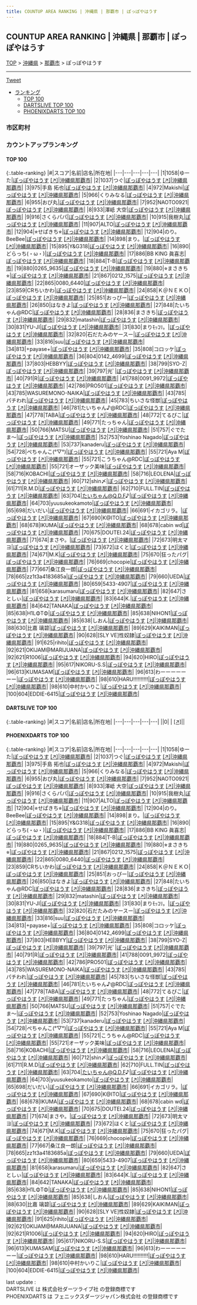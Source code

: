 ```yaml
---
title: COUNTUP AREA RANKING | 沖縄県 | 那覇市 | ぽっぽやはうす
---
```

## COUNTUP AREA RANKING | 沖縄県 | 那覇市 | ぽっぽやはうす

[TOP](/darts/rank/) > [沖縄県](/darts/rank/沖縄県/) > [那覇市](/darts/rank/沖縄県/那覇市/) > ぽっぽやはうす

___

<a href="https://twitter.com/share?ref_src=twsrc%5Etfw" data-text="COUNTUP AREA RANKING | 沖縄県那覇市ぽっぽやはうす" class="twitter-share-button" data-hashtags="DARTSLIVE,PHOENIXDARTS,darts,ダーツ" data-show-count="false">Tweet</a>

* [ランキング](#カウントアップランキング)
    * [TOP 100](#top-100)
    * [DARTSLIVE TOP 100](#dartslive-top-100)
    * [PHOENIXDARTS TOP 100](#phoenixdarts-top-100)

### 市区町村

<ul>

</ul>

### カウントアップランキング

#### TOP 100



{:.table-ranking}
|#|スコア|名前|店名|所在地|
|---|---|---|---|---|
|1|1058|<span class="rank-name-pd">ゆーた</span>|<a href="/darts/rank/shops/5924.html">ぽっぽやはうす</a> <a href="https://vs.phoenixdarts.com/jp/shop/shopDetailInfo/s_5924?s_seq=5924">[↗]</a>|<a href="/darts/rank/沖縄県/那覇市">沖縄県那覇市</a>|
|2|1037|<span class="rank-name-pd">つぐ</span>|<a href="/darts/rank/shops/5924.html">ぽっぽやはうす</a> <a href="https://vs.phoenixdarts.com/jp/shop/shopDetailInfo/s_5924?s_seq=5924">[↗]</a>|<a href="/darts/rank/沖縄県/那覇市">沖縄県那覇市</a>|
|3|975|<span class="rank-name-pd"><span class="pro-icon-pd"></span>手島 拓也</span>|<a href="/darts/rank/shops/5924.html">ぽっぽやはうす</a> <a href="https://vs.phoenixdarts.com/jp/shop/shopDetailInfo/s_5924?s_seq=5924">[↗]</a>|<a href="/darts/rank/沖縄県/那覇市">沖縄県那覇市</a>|
|4|972|<span class="rank-name-pd">Makishi</span>|<a href="/darts/rank/shops/5924.html">ぽっぽやはうす</a> <a href="https://vs.phoenixdarts.com/jp/shop/shopDetailInfo/s_5924?s_seq=5924">[↗]</a>|<a href="/darts/rank/沖縄県/那覇市">沖縄県那覇市</a>|
|5|966|<span class="rank-name-pd">くりみなる</span>|<a href="/darts/rank/shops/5924.html">ぽっぽやはうす</a> <a href="https://vs.phoenixdarts.com/jp/shop/shopDetailInfo/s_5924?s_seq=5924">[↗]</a>|<a href="/darts/rank/沖縄県/那覇市">沖縄県那覇市</a>|
|6|955|<span class="rank-name-pd">おぴ丸</span>|<a href="/darts/rank/shops/5924.html">ぽっぽやはうす</a> <a href="https://vs.phoenixdarts.com/jp/shop/shopDetailInfo/s_5924?s_seq=5924">[↗]</a>|<a href="/darts/rank/沖縄県/那覇市">沖縄県那覇市</a>|
|7|952|<span class="rank-name-pd">NAOTO0921</span>|<a href="/darts/rank/shops/5924.html">ぽっぽやはうす</a> <a href="https://vs.phoenixdarts.com/jp/shop/shopDetailInfo/s_5924?s_seq=5924">[↗]</a>|<a href="/darts/rank/沖縄県/那覇市">沖縄県那覇市</a>|
|8|933|<span class="rank-name-pd"><span class="pro-icon-pd"></span>澤岻 大空</span>|<a href="/darts/rank/shops/5924.html">ぽっぽやはうす</a> <a href="https://vs.phoenixdarts.com/jp/shop/shopDetailInfo/s_5924?s_seq=5924">[↗]</a>|<a href="/darts/rank/沖縄県/那覇市">沖縄県那覇市</a>|
|9|916|<span class="rank-name-pd">さくらパパ</span>|<a href="/darts/rank/shops/5924.html">ぽっぽやはうす</a> <a href="https://vs.phoenixdarts.com/jp/shop/shopDetailInfo/s_5924?s_seq=5924">[↗]</a>|<a href="/darts/rank/沖縄県/那覇市">沖縄県那覇市</a>|
|10|915|<span class="rank-name-pd">我樹丸</span>|<a href="/darts/rank/shops/5924.html">ぽっぽやはうす</a> <a href="https://vs.phoenixdarts.com/jp/shop/shopDetailInfo/s_5924?s_seq=5924">[↗]</a>|<a href="/darts/rank/沖縄県/那覇市">沖縄県那覇市</a>|
|11|907|<span class="rank-name-pd">ALTO</span>|<a href="/darts/rank/shops/5924.html">ぽっぽやはうす</a> <a href="https://vs.phoenixdarts.com/jp/shop/shopDetailInfo/s_5924?s_seq=5924">[↗]</a>|<a href="/darts/rank/沖縄県/那覇市">沖縄県那覇市</a>|
|12|904|<span class="rank-name-pd">⭐︎せぱきち⭐︎</span>|<a href="/darts/rank/shops/5924.html">ぽっぽやはうす</a> <a href="https://vs.phoenixdarts.com/jp/shop/shopDetailInfo/s_5924?s_seq=5924">[↗]</a>|<a href="/darts/rank/沖縄県/那覇市">沖縄県那覇市</a>|
|12|904|<span class="rank-name-pd">のり。BeeBee</span>|<a href="/darts/rank/shops/5924.html">ぽっぽやはうす</a> <a href="https://vs.phoenixdarts.com/jp/shop/shopDetailInfo/s_5924?s_seq=5924">[↗]</a>|<a href="/darts/rank/沖縄県/那覇市">沖縄県那覇市</a>|
|14|898|<span class="rank-name-pd">まり。</span>|<a href="/darts/rank/shops/5924.html">ぽっぽやはうす</a> <a href="https://vs.phoenixdarts.com/jp/shop/shopDetailInfo/s_5924?s_seq=5924">[↗]</a>|<a href="/darts/rank/沖縄県/那覇市">沖縄県那覇市</a>|
|15|895|<span class="rank-name-pd">Y&amp;G318</span>|<a href="/darts/rank/shops/5924.html">ぽっぽやはうす</a> <a href="https://vs.phoenixdarts.com/jp/shop/shopDetailInfo/s_5924?s_seq=5924">[↗]</a>|<a href="/darts/rank/沖縄県/那覇市">沖縄県那覇市</a>|
|16|890|<span class="rank-name-pd">どらっち(・ω・)</span>|<a href="/darts/rank/shops/5924.html">ぽっぽやはうす</a> <a href="https://vs.phoenixdarts.com/jp/shop/shopDetailInfo/s_5924?s_seq=5924">[↗]</a>|<a href="/darts/rank/沖縄県/那覇市">沖縄県那覇市</a>|
|17|886|<span class="rank-name-pd">BB KING 眞喜志</span>|<a href="/darts/rank/shops/5924.html">ぽっぽやはうす</a> <a href="https://vs.phoenixdarts.com/jp/shop/shopDetailInfo/s_5924?s_seq=5924">[↗]</a>|<a href="/darts/rank/沖縄県/那覇市">沖縄県那覇市</a>|
|18|884|<span class="rank-name-pd">T-B</span>|<a href="/darts/rank/shops/5924.html">ぽっぽやはうす</a> <a href="https://vs.phoenixdarts.com/jp/shop/shopDetailInfo/s_5924?s_seq=5924">[↗]</a>|<a href="/darts/rank/沖縄県/那覇市">沖縄県那覇市</a>|
|19|880|<span class="rank-name-pd">0265_9635</span>|<a href="/darts/rank/shops/5924.html">ぽっぽやはうす</a> <a href="https://vs.phoenixdarts.com/jp/shop/shopDetailInfo/s_5924?s_seq=5924">[↗]</a>|<a href="/darts/rank/沖縄県/那覇市">沖縄県那覇市</a>|
|19|880|<span class="rank-name-pd">⭐︎まさきち⭐︎</span>|<a href="/darts/rank/shops/5924.html">ぽっぽやはうす</a> <a href="https://vs.phoenixdarts.com/jp/shop/shopDetailInfo/s_5924?s_seq=5924">[↗]</a>|<a href="/darts/rank/沖縄県/那覇市">沖縄県那覇市</a>|
|21|867|<span class="rank-name-pd">0212_1575</span>|<a href="/darts/rank/shops/5924.html">ぽっぽやはうす</a> <a href="https://vs.phoenixdarts.com/jp/shop/shopDetailInfo/s_5924?s_seq=5924">[↗]</a>|<a href="/darts/rank/沖縄県/那覇市">沖縄県那覇市</a>|
|22|865|<span class="rank-name-pd">0080_6440</span>|<a href="/darts/rank/shops/5924.html">ぽっぽやはうす</a> <a href="https://vs.phoenixdarts.com/jp/shop/shopDetailInfo/s_5924?s_seq=5924">[↗]</a>|<a href="/darts/rank/沖縄県/那覇市">沖縄県那覇市</a>|
|23|859|<span class="rank-name-pd">CRちいかわ</span>|<a href="/darts/rank/shops/5924.html">ぽっぽやはうす</a> <a href="https://vs.phoenixdarts.com/jp/shop/shopDetailInfo/s_5924?s_seq=5924">[↗]</a>|<a href="/darts/rank/沖縄県/那覇市">沖縄県那覇市</a>|
|24|858|<span class="rank-name-pd">Ｋ＠ＮＥＫＯ</span>|<a href="/darts/rank/shops/5924.html">ぽっぽやはうす</a> <a href="https://vs.phoenixdarts.com/jp/shop/shopDetailInfo/s_5924?s_seq=5924">[↗]</a>|<a href="/darts/rank/沖縄県/那覇市">沖縄県那覇市</a>|
|25|851|<span class="rank-name-pd">おっぴー</span>|<a href="/darts/rank/shops/5924.html">ぽっぽやはうす</a> <a href="https://vs.phoenixdarts.com/jp/shop/shopDetailInfo/s_5924?s_seq=5924">[↗]</a>|<a href="/darts/rank/沖縄県/那覇市">沖縄県那覇市</a>|
|26|850|<span class="rank-name-pd">はなきよ</span>|<a href="/darts/rank/shops/5924.html">ぽっぽやはうす</a> <a href="https://vs.phoenixdarts.com/jp/shop/shopDetailInfo/s_5924?s_seq=5924">[↗]</a>|<a href="/darts/rank/沖縄県/那覇市">沖縄県那覇市</a>|
|27|848|<span class="rank-name-pd">たいちゃん@RDC</span>|<a href="/darts/rank/shops/5924.html">ぽっぽやはうす</a> <a href="https://vs.phoenixdarts.com/jp/shop/shopDetailInfo/s_5924?s_seq=5924">[↗]</a>|<a href="/darts/rank/沖縄県/那覇市">沖縄県那覇市</a>|
|28|836|<span class="rank-name-pd">まさきち</span>|<a href="/darts/rank/shops/5924.html">ぽっぽやはうす</a> <a href="https://vs.phoenixdarts.com/jp/shop/shopDetailInfo/s_5924?s_seq=5924">[↗]</a>|<a href="/darts/rank/沖縄県/那覇市">沖縄県那覇市</a>|
|29|832|<span class="rank-name-pd">matashin</span>|<a href="/darts/rank/shops/5924.html">ぽっぽやはうす</a> <a href="https://vs.phoenixdarts.com/jp/shop/shopDetailInfo/s_5924?s_seq=5924">[↗]</a>|<a href="/darts/rank/沖縄県/那覇市">沖縄県那覇市</a>|
|30|831|<span class="rank-name-pd">YU-JI</span>|<a href="/darts/rank/shops/5924.html">ぽっぽやはうす</a> <a href="https://vs.phoenixdarts.com/jp/shop/shopDetailInfo/s_5924?s_seq=5924">[↗]</a>|<a href="/darts/rank/沖縄県/那覇市">沖縄県那覇市</a>|
|31|830|<span class="rank-name-pd">まりﾓｯｺﾘ。</span>|<a href="/darts/rank/shops/5924.html">ぽっぽやはうす</a> <a href="https://vs.phoenixdarts.com/jp/shop/shopDetailInfo/s_5924?s_seq=5924">[↗]</a>|<a href="/darts/rank/沖縄県/那覇市">沖縄県那覇市</a>|
|32|820|<span class="rank-name-pd">石だたみのヤースー</span>|<a href="/darts/rank/shops/5924.html">ぽっぽやはうす</a> <a href="https://vs.phoenixdarts.com/jp/shop/shopDetailInfo/s_5924?s_seq=5924">[↗]</a>|<a href="/darts/rank/沖縄県/那覇市">沖縄県那覇市</a>|
|33|816|<span class="rank-name-pd">suu</span>|<a href="/darts/rank/shops/5924.html">ぽっぽやはうす</a> <a href="https://vs.phoenixdarts.com/jp/shop/shopDetailInfo/s_5924?s_seq=5924">[↗]</a>|<a href="/darts/rank/沖縄県/那覇市">沖縄県那覇市</a>|
|34|813|<span class="rank-name-pd">+payase+</span>|<a href="/darts/rank/shops/5924.html">ぽっぽやはうす</a> <a href="https://vs.phoenixdarts.com/jp/shop/shopDetailInfo/s_5924?s_seq=5924">[↗]</a>|<a href="/darts/rank/沖縄県/那覇市">沖縄県那覇市</a>|
|35|808|<span class="rank-name-pd">コロッケ</span>|<a href="/darts/rank/shops/5924.html">ぽっぽやはうす</a> <a href="https://vs.phoenixdarts.com/jp/shop/shopDetailInfo/s_5924?s_seq=5924">[↗]</a>|<a href="/darts/rank/沖縄県/那覇市">沖縄県那覇市</a>|
|36|804|<span class="rank-name-pd">0142_4699</span>|<a href="/darts/rank/shops/5924.html">ぽっぽやはうす</a> <a href="https://vs.phoenixdarts.com/jp/shop/shopDetailInfo/s_5924?s_seq=5924">[↗]</a>|<a href="/darts/rank/沖縄県/那覇市">沖縄県那覇市</a>|
|37|803|<span class="rank-name-pd">HEBBYY</span>|<a href="/darts/rank/shops/5924.html">ぽっぽやはうす</a> <a href="https://vs.phoenixdarts.com/jp/shop/shopDetailInfo/s_5924?s_seq=5924">[↗]</a>|<a href="/darts/rank/沖縄県/那覇市">沖縄県那覇市</a>|
|38|799|<span class="rank-name-pd">SYO-Z</span>|<a href="/darts/rank/shops/5924.html">ぽっぽやはうす</a> <a href="https://vs.phoenixdarts.com/jp/shop/shopDetailInfo/s_5924?s_seq=5924">[↗]</a>|<a href="/darts/rank/沖縄県/那覇市">沖縄県那覇市</a>|
|39|797|<span class="rank-name-pd">光ﾟ</span>|<a href="/darts/rank/shops/5924.html">ぽっぽやはうす</a> <a href="https://vs.phoenixdarts.com/jp/shop/shopDetailInfo/s_5924?s_seq=5924">[↗]</a>|<a href="/darts/rank/沖縄県/那覇市">沖縄県那覇市</a>|
|40|791|<span class="rank-name-pd">R</span>|<a href="/darts/rank/shops/5924.html">ぽっぽやはうす</a> <a href="https://vs.phoenixdarts.com/jp/shop/shopDetailInfo/s_5924?s_seq=5924">[↗]</a>|<a href="/darts/rank/沖縄県/那覇市">沖縄県那覇市</a>|
|41|788|<span class="rank-name-pd">0091_9972</span>|<a href="/darts/rank/shops/5924.html">ぽっぽやはうす</a> <a href="https://vs.phoenixdarts.com/jp/shop/shopDetailInfo/s_5924?s_seq=5924">[↗]</a>|<a href="/darts/rank/沖縄県/那覇市">沖縄県那覇市</a>|
|42|786|<span class="rank-name-pd">PRO501</span>|<a href="/darts/rank/shops/5924.html">ぽっぽやはうす</a> <a href="https://vs.phoenixdarts.com/jp/shop/shopDetailInfo/s_5924?s_seq=5924">[↗]</a>|<a href="/darts/rank/沖縄県/那覇市">沖縄県那覇市</a>|
|43|785|<span class="rank-name-pd">WASUREMONO-NAIKA</span>|<a href="/darts/rank/shops/5924.html">ぽっぽやはうす</a> <a href="https://vs.phoenixdarts.com/jp/shop/shopDetailInfo/s_5924?s_seq=5924">[↗]</a>|<a href="/darts/rank/沖縄県/那覇市">沖縄県那覇市</a>|
|43|785|<span class="rank-name-pd">パチわれ</span>|<a href="/darts/rank/shops/5924.html">ぽっぽやはうす</a> <a href="https://vs.phoenixdarts.com/jp/shop/shopDetailInfo/s_5924?s_seq=5924">[↗]</a>|<a href="/darts/rank/沖縄県/那覇市">沖縄県那覇市</a>|
|45|783|<span class="rank-name-pd">ちいさな怪獣</span>|<a href="/darts/rank/shops/5924.html">ぽっぽやはうす</a> <a href="https://vs.phoenixdarts.com/jp/shop/shopDetailInfo/s_5924?s_seq=5924">[↗]</a>|<a href="/darts/rank/沖縄県/那覇市">沖縄県那覇市</a>|
|46|781|<span class="rank-name-pd">たいちゃん♪@RDC</span>|<a href="/darts/rank/shops/5924.html">ぽっぽやはうす</a> <a href="https://vs.phoenixdarts.com/jp/shop/shopDetailInfo/s_5924?s_seq=5924">[↗]</a>|<a href="/darts/rank/沖縄県/那覇市">沖縄県那覇市</a>|
|47|778|<span class="rank-name-pd">TABA</span>|<a href="/darts/rank/shops/5924.html">ぽっぽやはうす</a> <a href="https://vs.phoenixdarts.com/jp/shop/shopDetailInfo/s_5924?s_seq=5924">[↗]</a>|<a href="/darts/rank/沖縄県/那覇市">沖縄県那覇市</a>|
|48|772|<span class="rank-name-pd">てるぴこ</span>|<a href="/darts/rank/shops/5924.html">ぽっぽやはうす</a> <a href="https://vs.phoenixdarts.com/jp/shop/shopDetailInfo/s_5924?s_seq=5924">[↗]</a>|<a href="/darts/rank/沖縄県/那覇市">沖縄県那覇市</a>|
|49|771|<span class="rank-name-pd">たっちゃん</span>|<a href="/darts/rank/shops/5924.html">ぽっぽやはうす</a> <a href="https://vs.phoenixdarts.com/jp/shop/shopDetailInfo/s_5924?s_seq=5924">[↗]</a>|<a href="/darts/rank/沖縄県/那覇市">沖縄県那覇市</a>|
|50|766|<span class="rank-name-pd">MATSU</span>|<a href="/darts/rank/shops/5924.html">ぽっぽやはうす</a> <a href="https://vs.phoenixdarts.com/jp/shop/shopDetailInfo/s_5924?s_seq=5924">[↗]</a>|<a href="/darts/rank/沖縄県/那覇市">沖縄県那覇市</a>|
|51|757|<span class="rank-name-pd">ぐでたま〜</span>|<a href="/darts/rank/shops/5924.html">ぽっぽやはうす</a> <a href="https://vs.phoenixdarts.com/jp/shop/shopDetailInfo/s_5924?s_seq=5924">[↗]</a>|<a href="/darts/rank/沖縄県/那覇市">沖縄県那覇市</a>|
|52|753|<span class="rank-name-pd">Yoshinao Nagado</span>|<a href="/darts/rank/shops/5924.html">ぽっぽやはうす</a> <a href="https://vs.phoenixdarts.com/jp/shop/shopDetailInfo/s_5924?s_seq=5924">[↗]</a>|<a href="/darts/rank/沖縄県/那覇市">沖縄県那覇市</a>|
|53|737|<span class="rank-name-pd">kanaderu</span>|<a href="/darts/rank/shops/5924.html">ぽっぽやはうす</a> <a href="https://vs.phoenixdarts.com/jp/shop/shopDetailInfo/s_5924?s_seq=5924">[↗]</a>|<a href="/darts/rank/沖縄県/那覇市">沖縄県那覇市</a>|
|54|728|<span class="rank-name-pd">ぺちゃんこ(°▽°)</span>|<a href="/darts/rank/shops/5924.html">ぽっぽやはうす</a> <a href="https://vs.phoenixdarts.com/jp/shop/shopDetailInfo/s_5924?s_seq=5924">[↗]</a>|<a href="/darts/rank/沖縄県/那覇市">沖縄県那覇市</a>|
|55|721|<span class="rank-name-pd">Aya M</span>|<a href="/darts/rank/shops/5924.html">ぽっぽやはうす</a> <a href="https://vs.phoenixdarts.com/jp/shop/shopDetailInfo/s_5924?s_seq=5924">[↗]</a>|<a href="/darts/rank/沖縄県/那覇市">沖縄県那覇市</a>|
|55|721|<span class="rank-name-pd">こうちゃん@RDC</span>|<a href="/darts/rank/shops/5924.html">ぽっぽやはうす</a> <a href="https://vs.phoenixdarts.com/jp/shop/shopDetailInfo/s_5924?s_seq=5924">[↗]</a>|<a href="/darts/rank/沖縄県/那覇市">沖縄県那覇市</a>|
|55|721|<span class="rank-name-pd">オーザック美味</span>|<a href="/darts/rank/shops/5924.html">ぽっぽやはうす</a> <a href="https://vs.phoenixdarts.com/jp/shop/shopDetailInfo/s_5924?s_seq=5924">[↗]</a>|<a href="/darts/rank/沖縄県/那覇市">沖縄県那覇市</a>|
|58|716|<span class="rank-name-pd">KOBACHI</span>|<a href="/darts/rank/shops/5924.html">ぽっぽやはうす</a> <a href="https://vs.phoenixdarts.com/jp/shop/shopDetailInfo/s_5924?s_seq=5924">[↗]</a>|<a href="/darts/rank/沖縄県/那覇市">沖縄県那覇市</a>|
|58|716|<span class="rank-name-pd">LEOLENA</span>|<a href="/darts/rank/shops/5924.html">ぽっぽやはうす</a> <a href="https://vs.phoenixdarts.com/jp/shop/shopDetailInfo/s_5924?s_seq=5924">[↗]</a>|<a href="/darts/rank/沖縄県/那覇市">沖縄県那覇市</a>|
|60|712|<span class="rank-name-pd">shin〆</span>|<a href="/darts/rank/shops/5924.html">ぽっぽやはうす</a> <a href="https://vs.phoenixdarts.com/jp/shop/shopDetailInfo/s_5924?s_seq=5924">[↗]</a>|<a href="/darts/rank/沖縄県/那覇市">沖縄県那覇市</a>|
|61|711|<span class="rank-name-pd">R.M.D</span>|<a href="/darts/rank/shops/5924.html">ぽっぽやはうす</a> <a href="https://vs.phoenixdarts.com/jp/shop/shopDetailInfo/s_5924?s_seq=5924">[↗]</a>|<a href="/darts/rank/沖縄県/那覇市">沖縄県那覇市</a>|
|62|710|<span class="rank-name-pd">FULL.TIN</span>|<a href="/darts/rank/shops/5924.html">ぽっぽやはうす</a> <a href="https://vs.phoenixdarts.com/jp/shop/shopDetailInfo/s_5924?s_seq=5924">[↗]</a>|<a href="/darts/rank/沖縄県/那覇市">沖縄県那覇市</a>|
|63|704|<span class="rank-name-pd">たいちゃん@Q.D.F♪</span>|<a href="/darts/rank/shops/5924.html">ぽっぽやはうす</a> <a href="https://vs.phoenixdarts.com/jp/shop/shopDetailInfo/s_5924?s_seq=5924">[↗]</a>|<a href="/darts/rank/沖縄県/那覇市">沖縄県那覇市</a>|
|64|703|<span class="rank-name-pd">yuusukeokamoto</span>|<a href="/darts/rank/shops/5924.html">ぽっぽやはうす</a> <a href="https://vs.phoenixdarts.com/jp/shop/shopDetailInfo/s_5924?s_seq=5924">[↗]</a>|<a href="/darts/rank/沖縄県/那覇市">沖縄県那覇市</a>|
|65|698|<span class="rank-name-pd">だいだい</span>|<a href="/darts/rank/shops/5924.html">ぽっぽやはうす</a> <a href="https://vs.phoenixdarts.com/jp/shop/shopDetailInfo/s_5924?s_seq=5924">[↗]</a>|<a href="/darts/rank/沖縄県/那覇市">沖縄県那覇市</a>|
|66|691|<span class="rank-name-pd">イカゴリラ。</span>|<a href="/darts/rank/shops/5924.html">ぽっぽやはうす</a> <a href="https://vs.phoenixdarts.com/jp/shop/shopDetailInfo/s_5924?s_seq=5924">[↗]</a>|<a href="/darts/rank/沖縄県/那覇市">沖縄県那覇市</a>|
|67|690|<span class="rank-name-pd">K@ITO</span>|<a href="/darts/rank/shops/5924.html">ぽっぽやはうす</a> <a href="https://vs.phoenixdarts.com/jp/shop/shopDetailInfo/s_5924?s_seq=5924">[↗]</a>|<a href="/darts/rank/沖縄県/那覇市">沖縄県那覇市</a>|
|68|678|<span class="rank-name-pd">IKUMA</span>|<a href="/darts/rank/shops/5924.html">ぽっぽやはうす</a> <a href="https://vs.phoenixdarts.com/jp/shop/shopDetailInfo/s_5924?s_seq=5924">[↗]</a>|<a href="/darts/rank/沖縄県/那覇市">沖縄県那覇市</a>|
|68|678|<span class="rank-name-pd">cabin wd</span>|<a href="/darts/rank/shops/5924.html">ぽっぽやはうす</a> <a href="https://vs.phoenixdarts.com/jp/shop/shopDetailInfo/s_5924?s_seq=5924">[↗]</a>|<a href="/darts/rank/沖縄県/那覇市">沖縄県那覇市</a>|
|70|675|<span class="rank-name-pd">DOUTEI.24</span>|<a href="/darts/rank/shops/5924.html">ぽっぽやはうす</a> <a href="https://vs.phoenixdarts.com/jp/shop/shopDetailInfo/s_5924?s_seq=5924">[↗]</a>|<a href="/darts/rank/沖縄県/那覇市">沖縄県那覇市</a>|
|71|674|<span class="rank-name-pd">まさや。</span>|<a href="/darts/rank/shops/5924.html">ぽっぽやはうす</a> <a href="https://vs.phoenixdarts.com/jp/shop/shopDetailInfo/s_5924?s_seq=5924">[↗]</a>|<a href="/darts/rank/沖縄県/那覇市">沖縄県那覇市</a>|
|72|673|<span class="rank-name-pd">明太マヨ</span>|<a href="/darts/rank/shops/5924.html">ぽっぽやはうす</a> <a href="https://vs.phoenixdarts.com/jp/shop/shopDetailInfo/s_5924?s_seq=5924">[↗]</a>|<a href="/darts/rank/沖縄県/那覇市">沖縄県那覇市</a>|
|73|672|<span class="rank-name-pd">ほくと</span>|<a href="/darts/rank/shops/5924.html">ぽっぽやはうす</a> <a href="https://vs.phoenixdarts.com/jp/shop/shopDetailInfo/s_5924?s_seq=5924">[↗]</a>|<a href="/darts/rank/沖縄県/那覇市">沖縄県那覇市</a>|
|74|671|<span class="rank-name-pd">M.K</span>|<a href="/darts/rank/shops/5924.html">ぽっぽやはうす</a> <a href="https://vs.phoenixdarts.com/jp/shop/shopDetailInfo/s_5924?s_seq=5924">[↗]</a>|<a href="/darts/rank/沖縄県/那覇市">沖縄県那覇市</a>|
|75|670|<span class="rank-name-pd">狂ったパグ</span>|<a href="/darts/rank/shops/5924.html">ぽっぽやはうす</a> <a href="https://vs.phoenixdarts.com/jp/shop/shopDetailInfo/s_5924?s_seq=5924">[↗]</a>|<a href="/darts/rank/沖縄県/那覇市">沖縄県那覇市</a>|
|76|669|<span class="rank-name-pd">chocopie</span>|<a href="/darts/rank/shops/5924.html">ぽっぽやはうす</a> <a href="https://vs.phoenixdarts.com/jp/shop/shopDetailInfo/s_5924?s_seq=5924">[↗]</a>|<a href="/darts/rank/沖縄県/那覇市">沖縄県那覇市</a>|
|77|667|<span class="rank-name-pd">桑江良一朗</span>|<a href="/darts/rank/shops/5924.html">ぽっぽやはうす</a> <a href="https://vs.phoenixdarts.com/jp/shop/shopDetailInfo/s_5924?s_seq=5924">[↗]</a>|<a href="/darts/rank/沖縄県/那覇市">沖縄県那覇市</a>|
|78|665|<span class="rank-name-pd">zz1t3a4183685a</span>|<a href="/darts/rank/shops/5924.html">ぽっぽやはうす</a> <a href="https://vs.phoenixdarts.com/jp/shop/shopDetailInfo/s_5924?s_seq=5924">[↗]</a>|<a href="/darts/rank/沖縄県/那覇市">沖縄県那覇市</a>|
|79|660|<span class="rank-name-pd">UEDA</span>|<a href="/darts/rank/shops/5924.html">ぽっぽやはうす</a> <a href="https://vs.phoenixdarts.com/jp/shop/shopDetailInfo/s_5924?s_seq=5924">[↗]</a>|<a href="/darts/rank/沖縄県/那覇市">沖縄県那覇市</a>|
|80|659|<span class="rank-name-pd">5433-4907</span>|<a href="/darts/rank/shops/5924.html">ぽっぽやはうす</a> <a href="https://vs.phoenixdarts.com/jp/shop/shopDetailInfo/s_5924?s_seq=5924">[↗]</a>|<a href="/darts/rank/沖縄県/那覇市">沖縄県那覇市</a>|
|81|658|<span class="rank-name-pd">karasumaru</span>|<a href="/darts/rank/shops/5924.html">ぽっぽやはうす</a> <a href="https://vs.phoenixdarts.com/jp/shop/shopDetailInfo/s_5924?s_seq=5924">[↗]</a>|<a href="/darts/rank/沖縄県/那覇市">沖縄県那覇市</a>|
|82|647|<span class="rank-name-pd">さとしぃ</span>|<a href="/darts/rank/shops/5924.html">ぽっぽやはうす</a> <a href="https://vs.phoenixdarts.com/jp/shop/shopDetailInfo/s_5924?s_seq=5924">[↗]</a>|<a href="/darts/rank/沖縄県/那覇市">沖縄県那覇市</a>|
|83|644|<span class="rank-name-pd">K.</span>|<a href="/darts/rank/shops/5924.html">ぽっぽやはうす</a> <a href="https://vs.phoenixdarts.com/jp/shop/shopDetailInfo/s_5924?s_seq=5924">[↗]</a>|<a href="/darts/rank/沖縄県/那覇市">沖縄県那覇市</a>|
|84|642|<span class="rank-name-pd">TANAKA</span>|<a href="/darts/rank/shops/5924.html">ぽっぽやはうす</a> <a href="https://vs.phoenixdarts.com/jp/shop/shopDetailInfo/s_5924?s_seq=5924">[↗]</a>|<a href="/darts/rank/沖縄県/那覇市">沖縄県那覇市</a>|
|85|638|<span class="rank-name-pd">H1LΦTΦ</span>|<a href="/darts/rank/shops/5924.html">ぽっぽやはうす</a> <a href="https://vs.phoenixdarts.com/jp/shop/shopDetailInfo/s_5924?s_seq=5924">[↗]</a>|<a href="/darts/rank/沖縄県/那覇市">沖縄県那覇市</a>|
|85|638|<span class="rank-name-pd">NIHON1</span>|<a href="/darts/rank/shops/5924.html">ぽっぽやはうす</a> <a href="https://vs.phoenixdarts.com/jp/shop/shopDetailInfo/s_5924?s_seq=5924">[↗]</a>|<a href="/darts/rank/沖縄県/那覇市">沖縄県那覇市</a>|
|85|638|<span class="rank-name-pd">しおん</span>|<a href="/darts/rank/shops/5924.html">ぽっぽやはうす</a> <a href="https://vs.phoenixdarts.com/jp/shop/shopDetailInfo/s_5924?s_seq=5924">[↗]</a>|<a href="/darts/rank/沖縄県/那覇市">沖縄県那覇市</a>|
|88|630|<span class="rank-name-pd">比嘉 璃碧</span>|<a href="/darts/rank/shops/5924.html">ぽっぽやはうす</a> <a href="https://vs.phoenixdarts.com/jp/shop/shopDetailInfo/s_5924?s_seq=5924">[↗]</a>|<a href="/darts/rank/沖縄県/那覇市">沖縄県那覇市</a>|
|89|629|<span class="rank-name-pd">KAIKIMAN</span>|<a href="/darts/rank/shops/5924.html">ぽっぽやはうす</a> <a href="https://vs.phoenixdarts.com/jp/shop/shopDetailInfo/s_5924?s_seq=5924">[↗]</a>|<a href="/darts/rank/沖縄県/那覇市">沖縄県那覇市</a>|
|90|628|<span class="rank-name-pd">[SLY VE]性奴隷</span>|<a href="/darts/rank/shops/5924.html">ぽっぽやはうす</a> <a href="https://vs.phoenixdarts.com/jp/shop/shopDetailInfo/s_5924?s_seq=5924">[↗]</a>|<a href="/darts/rank/沖縄県/那覇市">沖縄県那覇市</a>|
|91|625|<span class="rank-name-pd">rihito</span>|<a href="/darts/rank/shops/5924.html">ぽっぽやはうす</a> <a href="https://vs.phoenixdarts.com/jp/shop/shopDetailInfo/s_5924?s_seq=5924">[↗]</a>|<a href="/darts/rank/沖縄県/那覇市">沖縄県那覇市</a>|
|92|621|<span class="rank-name-pd">OKIJAM@MARIJUANA</span>|<a href="/darts/rank/shops/5924.html">ぽっぽやはうす</a> <a href="https://vs.phoenixdarts.com/jp/shop/shopDetailInfo/s_5924?s_seq=5924">[↗]</a>|<a href="/darts/rank/沖縄県/那覇市">沖縄県那覇市</a>|
|92|621|<span class="rank-name-pd">R1006</span>|<a href="/darts/rank/shops/5924.html">ぽっぽやはうす</a> <a href="https://vs.phoenixdarts.com/jp/shop/shopDetailInfo/s_5924?s_seq=5924">[↗]</a>|<a href="/darts/rank/沖縄県/那覇市">沖縄県那覇市</a>|
|94|620|<span class="rank-name-pd">HIRO</span>|<a href="/darts/rank/shops/5924.html">ぽっぽやはうす</a> <a href="https://vs.phoenixdarts.com/jp/shop/shopDetailInfo/s_5924?s_seq=5924">[↗]</a>|<a href="/darts/rank/沖縄県/那覇市">沖縄県那覇市</a>|
|95|617|<span class="rank-name-pd">NIKORU-S.S</span>|<a href="/darts/rank/shops/5924.html">ぽっぽやはうす</a> <a href="https://vs.phoenixdarts.com/jp/shop/shopDetailInfo/s_5924?s_seq=5924">[↗]</a>|<a href="/darts/rank/沖縄県/那覇市">沖縄県那覇市</a>|
|96|613|<span class="rank-name-pd">KUMASAM</span>|<a href="/darts/rank/shops/5924.html">ぽっぽやはうす</a> <a href="https://vs.phoenixdarts.com/jp/shop/shopDetailInfo/s_5924?s_seq=5924">[↗]</a>|<a href="/darts/rank/沖縄県/那覇市">沖縄県那覇市</a>|
|96|613|<span class="rank-name-pd">わーーーーーーー</span>|<a href="/darts/rank/shops/5924.html">ぽっぽやはうす</a> <a href="https://vs.phoenixdarts.com/jp/shop/shopDetailInfo/s_5924?s_seq=5924">[↗]</a>|<a href="/darts/rank/沖縄県/那覇市">沖縄県那覇市</a>|
|98|610|<span class="rank-name-pd">HARU!!!!!!!!!!</span>|<a href="/darts/rank/shops/5924.html">ぽっぽやはうす</a> <a href="https://vs.phoenixdarts.com/jp/shop/shopDetailInfo/s_5924?s_seq=5924">[↗]</a>|<a href="/darts/rank/沖縄県/那覇市">沖縄県那覇市</a>|
|98|610|<span class="rank-name-pd">中村かいりこ</span>|<a href="/darts/rank/shops/5924.html">ぽっぽやはうす</a> <a href="https://vs.phoenixdarts.com/jp/shop/shopDetailInfo/s_5924?s_seq=5924">[↗]</a>|<a href="/darts/rank/沖縄県/那覇市">沖縄県那覇市</a>|
|100|604|<span class="rank-name-pd">EDDIE-6415</span>|<a href="/darts/rank/shops/5924.html">ぽっぽやはうす</a> <a href="https://vs.phoenixdarts.com/jp/shop/shopDetailInfo/s_5924?s_seq=5924">[↗]</a>|<a href="/darts/rank/沖縄県/那覇市">沖縄県那覇市</a>|


#### DARTSLIVE TOP 100



{:.table-ranking}
|#|スコア|名前|店名|所在地|
|---|---|---|---|---|
||0|<span class="rank-name-dl"> </span>|<a href="/darts/rank/shops/.html"></a> <a href="">[↗]</a>|<a href="/darts/rank//"></a>|


#### PHOENIXDARTS TOP 100



{:.table-ranking}
|#|スコア|名前|店名|所在地|
|---|---|---|---|---|
|1|1058|<span class="rank-name-pd">ゆーた</span>|<a href="/darts/rank/shops/5924.html">ぽっぽやはうす</a> <a href="https://vs.phoenixdarts.com/jp/shop/shopDetailInfo/s_5924?s_seq=5924">[↗]</a>|<a href="/darts/rank/沖縄県/那覇市">沖縄県那覇市</a>|
|2|1037|<span class="rank-name-pd">つぐ</span>|<a href="/darts/rank/shops/5924.html">ぽっぽやはうす</a> <a href="https://vs.phoenixdarts.com/jp/shop/shopDetailInfo/s_5924?s_seq=5924">[↗]</a>|<a href="/darts/rank/沖縄県/那覇市">沖縄県那覇市</a>|
|3|975|<span class="rank-name-pd"><span class="pro-icon-pd"></span>手島 拓也</span>|<a href="/darts/rank/shops/5924.html">ぽっぽやはうす</a> <a href="https://vs.phoenixdarts.com/jp/shop/shopDetailInfo/s_5924?s_seq=5924">[↗]</a>|<a href="/darts/rank/沖縄県/那覇市">沖縄県那覇市</a>|
|4|972|<span class="rank-name-pd">Makishi</span>|<a href="/darts/rank/shops/5924.html">ぽっぽやはうす</a> <a href="https://vs.phoenixdarts.com/jp/shop/shopDetailInfo/s_5924?s_seq=5924">[↗]</a>|<a href="/darts/rank/沖縄県/那覇市">沖縄県那覇市</a>|
|5|966|<span class="rank-name-pd">くりみなる</span>|<a href="/darts/rank/shops/5924.html">ぽっぽやはうす</a> <a href="https://vs.phoenixdarts.com/jp/shop/shopDetailInfo/s_5924?s_seq=5924">[↗]</a>|<a href="/darts/rank/沖縄県/那覇市">沖縄県那覇市</a>|
|6|955|<span class="rank-name-pd">おぴ丸</span>|<a href="/darts/rank/shops/5924.html">ぽっぽやはうす</a> <a href="https://vs.phoenixdarts.com/jp/shop/shopDetailInfo/s_5924?s_seq=5924">[↗]</a>|<a href="/darts/rank/沖縄県/那覇市">沖縄県那覇市</a>|
|7|952|<span class="rank-name-pd">NAOTO0921</span>|<a href="/darts/rank/shops/5924.html">ぽっぽやはうす</a> <a href="https://vs.phoenixdarts.com/jp/shop/shopDetailInfo/s_5924?s_seq=5924">[↗]</a>|<a href="/darts/rank/沖縄県/那覇市">沖縄県那覇市</a>|
|8|933|<span class="rank-name-pd"><span class="pro-icon-pd"></span>澤岻 大空</span>|<a href="/darts/rank/shops/5924.html">ぽっぽやはうす</a> <a href="https://vs.phoenixdarts.com/jp/shop/shopDetailInfo/s_5924?s_seq=5924">[↗]</a>|<a href="/darts/rank/沖縄県/那覇市">沖縄県那覇市</a>|
|9|916|<span class="rank-name-pd">さくらパパ</span>|<a href="/darts/rank/shops/5924.html">ぽっぽやはうす</a> <a href="https://vs.phoenixdarts.com/jp/shop/shopDetailInfo/s_5924?s_seq=5924">[↗]</a>|<a href="/darts/rank/沖縄県/那覇市">沖縄県那覇市</a>|
|10|915|<span class="rank-name-pd">我樹丸</span>|<a href="/darts/rank/shops/5924.html">ぽっぽやはうす</a> <a href="https://vs.phoenixdarts.com/jp/shop/shopDetailInfo/s_5924?s_seq=5924">[↗]</a>|<a href="/darts/rank/沖縄県/那覇市">沖縄県那覇市</a>|
|11|907|<span class="rank-name-pd">ALTO</span>|<a href="/darts/rank/shops/5924.html">ぽっぽやはうす</a> <a href="https://vs.phoenixdarts.com/jp/shop/shopDetailInfo/s_5924?s_seq=5924">[↗]</a>|<a href="/darts/rank/沖縄県/那覇市">沖縄県那覇市</a>|
|12|904|<span class="rank-name-pd">⭐︎せぱきち⭐︎</span>|<a href="/darts/rank/shops/5924.html">ぽっぽやはうす</a> <a href="https://vs.phoenixdarts.com/jp/shop/shopDetailInfo/s_5924?s_seq=5924">[↗]</a>|<a href="/darts/rank/沖縄県/那覇市">沖縄県那覇市</a>|
|12|904|<span class="rank-name-pd">のり。BeeBee</span>|<a href="/darts/rank/shops/5924.html">ぽっぽやはうす</a> <a href="https://vs.phoenixdarts.com/jp/shop/shopDetailInfo/s_5924?s_seq=5924">[↗]</a>|<a href="/darts/rank/沖縄県/那覇市">沖縄県那覇市</a>|
|14|898|<span class="rank-name-pd">まり。</span>|<a href="/darts/rank/shops/5924.html">ぽっぽやはうす</a> <a href="https://vs.phoenixdarts.com/jp/shop/shopDetailInfo/s_5924?s_seq=5924">[↗]</a>|<a href="/darts/rank/沖縄県/那覇市">沖縄県那覇市</a>|
|15|895|<span class="rank-name-pd">Y&amp;G318</span>|<a href="/darts/rank/shops/5924.html">ぽっぽやはうす</a> <a href="https://vs.phoenixdarts.com/jp/shop/shopDetailInfo/s_5924?s_seq=5924">[↗]</a>|<a href="/darts/rank/沖縄県/那覇市">沖縄県那覇市</a>|
|16|890|<span class="rank-name-pd">どらっち(・ω・)</span>|<a href="/darts/rank/shops/5924.html">ぽっぽやはうす</a> <a href="https://vs.phoenixdarts.com/jp/shop/shopDetailInfo/s_5924?s_seq=5924">[↗]</a>|<a href="/darts/rank/沖縄県/那覇市">沖縄県那覇市</a>|
|17|886|<span class="rank-name-pd">BB KING 眞喜志</span>|<a href="/darts/rank/shops/5924.html">ぽっぽやはうす</a> <a href="https://vs.phoenixdarts.com/jp/shop/shopDetailInfo/s_5924?s_seq=5924">[↗]</a>|<a href="/darts/rank/沖縄県/那覇市">沖縄県那覇市</a>|
|18|884|<span class="rank-name-pd">T-B</span>|<a href="/darts/rank/shops/5924.html">ぽっぽやはうす</a> <a href="https://vs.phoenixdarts.com/jp/shop/shopDetailInfo/s_5924?s_seq=5924">[↗]</a>|<a href="/darts/rank/沖縄県/那覇市">沖縄県那覇市</a>|
|19|880|<span class="rank-name-pd">0265_9635</span>|<a href="/darts/rank/shops/5924.html">ぽっぽやはうす</a> <a href="https://vs.phoenixdarts.com/jp/shop/shopDetailInfo/s_5924?s_seq=5924">[↗]</a>|<a href="/darts/rank/沖縄県/那覇市">沖縄県那覇市</a>|
|19|880|<span class="rank-name-pd">⭐︎まさきち⭐︎</span>|<a href="/darts/rank/shops/5924.html">ぽっぽやはうす</a> <a href="https://vs.phoenixdarts.com/jp/shop/shopDetailInfo/s_5924?s_seq=5924">[↗]</a>|<a href="/darts/rank/沖縄県/那覇市">沖縄県那覇市</a>|
|21|867|<span class="rank-name-pd">0212_1575</span>|<a href="/darts/rank/shops/5924.html">ぽっぽやはうす</a> <a href="https://vs.phoenixdarts.com/jp/shop/shopDetailInfo/s_5924?s_seq=5924">[↗]</a>|<a href="/darts/rank/沖縄県/那覇市">沖縄県那覇市</a>|
|22|865|<span class="rank-name-pd">0080_6440</span>|<a href="/darts/rank/shops/5924.html">ぽっぽやはうす</a> <a href="https://vs.phoenixdarts.com/jp/shop/shopDetailInfo/s_5924?s_seq=5924">[↗]</a>|<a href="/darts/rank/沖縄県/那覇市">沖縄県那覇市</a>|
|23|859|<span class="rank-name-pd">CRちいかわ</span>|<a href="/darts/rank/shops/5924.html">ぽっぽやはうす</a> <a href="https://vs.phoenixdarts.com/jp/shop/shopDetailInfo/s_5924?s_seq=5924">[↗]</a>|<a href="/darts/rank/沖縄県/那覇市">沖縄県那覇市</a>|
|24|858|<span class="rank-name-pd">Ｋ＠ＮＥＫＯ</span>|<a href="/darts/rank/shops/5924.html">ぽっぽやはうす</a> <a href="https://vs.phoenixdarts.com/jp/shop/shopDetailInfo/s_5924?s_seq=5924">[↗]</a>|<a href="/darts/rank/沖縄県/那覇市">沖縄県那覇市</a>|
|25|851|<span class="rank-name-pd">おっぴー</span>|<a href="/darts/rank/shops/5924.html">ぽっぽやはうす</a> <a href="https://vs.phoenixdarts.com/jp/shop/shopDetailInfo/s_5924?s_seq=5924">[↗]</a>|<a href="/darts/rank/沖縄県/那覇市">沖縄県那覇市</a>|
|26|850|<span class="rank-name-pd">はなきよ</span>|<a href="/darts/rank/shops/5924.html">ぽっぽやはうす</a> <a href="https://vs.phoenixdarts.com/jp/shop/shopDetailInfo/s_5924?s_seq=5924">[↗]</a>|<a href="/darts/rank/沖縄県/那覇市">沖縄県那覇市</a>|
|27|848|<span class="rank-name-pd">たいちゃん@RDC</span>|<a href="/darts/rank/shops/5924.html">ぽっぽやはうす</a> <a href="https://vs.phoenixdarts.com/jp/shop/shopDetailInfo/s_5924?s_seq=5924">[↗]</a>|<a href="/darts/rank/沖縄県/那覇市">沖縄県那覇市</a>|
|28|836|<span class="rank-name-pd">まさきち</span>|<a href="/darts/rank/shops/5924.html">ぽっぽやはうす</a> <a href="https://vs.phoenixdarts.com/jp/shop/shopDetailInfo/s_5924?s_seq=5924">[↗]</a>|<a href="/darts/rank/沖縄県/那覇市">沖縄県那覇市</a>|
|29|832|<span class="rank-name-pd">matashin</span>|<a href="/darts/rank/shops/5924.html">ぽっぽやはうす</a> <a href="https://vs.phoenixdarts.com/jp/shop/shopDetailInfo/s_5924?s_seq=5924">[↗]</a>|<a href="/darts/rank/沖縄県/那覇市">沖縄県那覇市</a>|
|30|831|<span class="rank-name-pd">YU-JI</span>|<a href="/darts/rank/shops/5924.html">ぽっぽやはうす</a> <a href="https://vs.phoenixdarts.com/jp/shop/shopDetailInfo/s_5924?s_seq=5924">[↗]</a>|<a href="/darts/rank/沖縄県/那覇市">沖縄県那覇市</a>|
|31|830|<span class="rank-name-pd">まりﾓｯｺﾘ。</span>|<a href="/darts/rank/shops/5924.html">ぽっぽやはうす</a> <a href="https://vs.phoenixdarts.com/jp/shop/shopDetailInfo/s_5924?s_seq=5924">[↗]</a>|<a href="/darts/rank/沖縄県/那覇市">沖縄県那覇市</a>|
|32|820|<span class="rank-name-pd">石だたみのヤースー</span>|<a href="/darts/rank/shops/5924.html">ぽっぽやはうす</a> <a href="https://vs.phoenixdarts.com/jp/shop/shopDetailInfo/s_5924?s_seq=5924">[↗]</a>|<a href="/darts/rank/沖縄県/那覇市">沖縄県那覇市</a>|
|33|816|<span class="rank-name-pd">suu</span>|<a href="/darts/rank/shops/5924.html">ぽっぽやはうす</a> <a href="https://vs.phoenixdarts.com/jp/shop/shopDetailInfo/s_5924?s_seq=5924">[↗]</a>|<a href="/darts/rank/沖縄県/那覇市">沖縄県那覇市</a>|
|34|813|<span class="rank-name-pd">+payase+</span>|<a href="/darts/rank/shops/5924.html">ぽっぽやはうす</a> <a href="https://vs.phoenixdarts.com/jp/shop/shopDetailInfo/s_5924?s_seq=5924">[↗]</a>|<a href="/darts/rank/沖縄県/那覇市">沖縄県那覇市</a>|
|35|808|<span class="rank-name-pd">コロッケ</span>|<a href="/darts/rank/shops/5924.html">ぽっぽやはうす</a> <a href="https://vs.phoenixdarts.com/jp/shop/shopDetailInfo/s_5924?s_seq=5924">[↗]</a>|<a href="/darts/rank/沖縄県/那覇市">沖縄県那覇市</a>|
|36|804|<span class="rank-name-pd">0142_4699</span>|<a href="/darts/rank/shops/5924.html">ぽっぽやはうす</a> <a href="https://vs.phoenixdarts.com/jp/shop/shopDetailInfo/s_5924?s_seq=5924">[↗]</a>|<a href="/darts/rank/沖縄県/那覇市">沖縄県那覇市</a>|
|37|803|<span class="rank-name-pd">HEBBYY</span>|<a href="/darts/rank/shops/5924.html">ぽっぽやはうす</a> <a href="https://vs.phoenixdarts.com/jp/shop/shopDetailInfo/s_5924?s_seq=5924">[↗]</a>|<a href="/darts/rank/沖縄県/那覇市">沖縄県那覇市</a>|
|38|799|<span class="rank-name-pd">SYO-Z</span>|<a href="/darts/rank/shops/5924.html">ぽっぽやはうす</a> <a href="https://vs.phoenixdarts.com/jp/shop/shopDetailInfo/s_5924?s_seq=5924">[↗]</a>|<a href="/darts/rank/沖縄県/那覇市">沖縄県那覇市</a>|
|39|797|<span class="rank-name-pd">光ﾟ</span>|<a href="/darts/rank/shops/5924.html">ぽっぽやはうす</a> <a href="https://vs.phoenixdarts.com/jp/shop/shopDetailInfo/s_5924?s_seq=5924">[↗]</a>|<a href="/darts/rank/沖縄県/那覇市">沖縄県那覇市</a>|
|40|791|<span class="rank-name-pd">R</span>|<a href="/darts/rank/shops/5924.html">ぽっぽやはうす</a> <a href="https://vs.phoenixdarts.com/jp/shop/shopDetailInfo/s_5924?s_seq=5924">[↗]</a>|<a href="/darts/rank/沖縄県/那覇市">沖縄県那覇市</a>|
|41|788|<span class="rank-name-pd">0091_9972</span>|<a href="/darts/rank/shops/5924.html">ぽっぽやはうす</a> <a href="https://vs.phoenixdarts.com/jp/shop/shopDetailInfo/s_5924?s_seq=5924">[↗]</a>|<a href="/darts/rank/沖縄県/那覇市">沖縄県那覇市</a>|
|42|786|<span class="rank-name-pd">PRO501</span>|<a href="/darts/rank/shops/5924.html">ぽっぽやはうす</a> <a href="https://vs.phoenixdarts.com/jp/shop/shopDetailInfo/s_5924?s_seq=5924">[↗]</a>|<a href="/darts/rank/沖縄県/那覇市">沖縄県那覇市</a>|
|43|785|<span class="rank-name-pd">WASUREMONO-NAIKA</span>|<a href="/darts/rank/shops/5924.html">ぽっぽやはうす</a> <a href="https://vs.phoenixdarts.com/jp/shop/shopDetailInfo/s_5924?s_seq=5924">[↗]</a>|<a href="/darts/rank/沖縄県/那覇市">沖縄県那覇市</a>|
|43|785|<span class="rank-name-pd">パチわれ</span>|<a href="/darts/rank/shops/5924.html">ぽっぽやはうす</a> <a href="https://vs.phoenixdarts.com/jp/shop/shopDetailInfo/s_5924?s_seq=5924">[↗]</a>|<a href="/darts/rank/沖縄県/那覇市">沖縄県那覇市</a>|
|45|783|<span class="rank-name-pd">ちいさな怪獣</span>|<a href="/darts/rank/shops/5924.html">ぽっぽやはうす</a> <a href="https://vs.phoenixdarts.com/jp/shop/shopDetailInfo/s_5924?s_seq=5924">[↗]</a>|<a href="/darts/rank/沖縄県/那覇市">沖縄県那覇市</a>|
|46|781|<span class="rank-name-pd">たいちゃん♪@RDC</span>|<a href="/darts/rank/shops/5924.html">ぽっぽやはうす</a> <a href="https://vs.phoenixdarts.com/jp/shop/shopDetailInfo/s_5924?s_seq=5924">[↗]</a>|<a href="/darts/rank/沖縄県/那覇市">沖縄県那覇市</a>|
|47|778|<span class="rank-name-pd">TABA</span>|<a href="/darts/rank/shops/5924.html">ぽっぽやはうす</a> <a href="https://vs.phoenixdarts.com/jp/shop/shopDetailInfo/s_5924?s_seq=5924">[↗]</a>|<a href="/darts/rank/沖縄県/那覇市">沖縄県那覇市</a>|
|48|772|<span class="rank-name-pd">てるぴこ</span>|<a href="/darts/rank/shops/5924.html">ぽっぽやはうす</a> <a href="https://vs.phoenixdarts.com/jp/shop/shopDetailInfo/s_5924?s_seq=5924">[↗]</a>|<a href="/darts/rank/沖縄県/那覇市">沖縄県那覇市</a>|
|49|771|<span class="rank-name-pd">たっちゃん</span>|<a href="/darts/rank/shops/5924.html">ぽっぽやはうす</a> <a href="https://vs.phoenixdarts.com/jp/shop/shopDetailInfo/s_5924?s_seq=5924">[↗]</a>|<a href="/darts/rank/沖縄県/那覇市">沖縄県那覇市</a>|
|50|766|<span class="rank-name-pd">MATSU</span>|<a href="/darts/rank/shops/5924.html">ぽっぽやはうす</a> <a href="https://vs.phoenixdarts.com/jp/shop/shopDetailInfo/s_5924?s_seq=5924">[↗]</a>|<a href="/darts/rank/沖縄県/那覇市">沖縄県那覇市</a>|
|51|757|<span class="rank-name-pd">ぐでたま〜</span>|<a href="/darts/rank/shops/5924.html">ぽっぽやはうす</a> <a href="https://vs.phoenixdarts.com/jp/shop/shopDetailInfo/s_5924?s_seq=5924">[↗]</a>|<a href="/darts/rank/沖縄県/那覇市">沖縄県那覇市</a>|
|52|753|<span class="rank-name-pd">Yoshinao Nagado</span>|<a href="/darts/rank/shops/5924.html">ぽっぽやはうす</a> <a href="https://vs.phoenixdarts.com/jp/shop/shopDetailInfo/s_5924?s_seq=5924">[↗]</a>|<a href="/darts/rank/沖縄県/那覇市">沖縄県那覇市</a>|
|53|737|<span class="rank-name-pd">kanaderu</span>|<a href="/darts/rank/shops/5924.html">ぽっぽやはうす</a> <a href="https://vs.phoenixdarts.com/jp/shop/shopDetailInfo/s_5924?s_seq=5924">[↗]</a>|<a href="/darts/rank/沖縄県/那覇市">沖縄県那覇市</a>|
|54|728|<span class="rank-name-pd">ぺちゃんこ(°▽°)</span>|<a href="/darts/rank/shops/5924.html">ぽっぽやはうす</a> <a href="https://vs.phoenixdarts.com/jp/shop/shopDetailInfo/s_5924?s_seq=5924">[↗]</a>|<a href="/darts/rank/沖縄県/那覇市">沖縄県那覇市</a>|
|55|721|<span class="rank-name-pd">Aya M</span>|<a href="/darts/rank/shops/5924.html">ぽっぽやはうす</a> <a href="https://vs.phoenixdarts.com/jp/shop/shopDetailInfo/s_5924?s_seq=5924">[↗]</a>|<a href="/darts/rank/沖縄県/那覇市">沖縄県那覇市</a>|
|55|721|<span class="rank-name-pd">こうちゃん@RDC</span>|<a href="/darts/rank/shops/5924.html">ぽっぽやはうす</a> <a href="https://vs.phoenixdarts.com/jp/shop/shopDetailInfo/s_5924?s_seq=5924">[↗]</a>|<a href="/darts/rank/沖縄県/那覇市">沖縄県那覇市</a>|
|55|721|<span class="rank-name-pd">オーザック美味</span>|<a href="/darts/rank/shops/5924.html">ぽっぽやはうす</a> <a href="https://vs.phoenixdarts.com/jp/shop/shopDetailInfo/s_5924?s_seq=5924">[↗]</a>|<a href="/darts/rank/沖縄県/那覇市">沖縄県那覇市</a>|
|58|716|<span class="rank-name-pd">KOBACHI</span>|<a href="/darts/rank/shops/5924.html">ぽっぽやはうす</a> <a href="https://vs.phoenixdarts.com/jp/shop/shopDetailInfo/s_5924?s_seq=5924">[↗]</a>|<a href="/darts/rank/沖縄県/那覇市">沖縄県那覇市</a>|
|58|716|<span class="rank-name-pd">LEOLENA</span>|<a href="/darts/rank/shops/5924.html">ぽっぽやはうす</a> <a href="https://vs.phoenixdarts.com/jp/shop/shopDetailInfo/s_5924?s_seq=5924">[↗]</a>|<a href="/darts/rank/沖縄県/那覇市">沖縄県那覇市</a>|
|60|712|<span class="rank-name-pd">shin〆</span>|<a href="/darts/rank/shops/5924.html">ぽっぽやはうす</a> <a href="https://vs.phoenixdarts.com/jp/shop/shopDetailInfo/s_5924?s_seq=5924">[↗]</a>|<a href="/darts/rank/沖縄県/那覇市">沖縄県那覇市</a>|
|61|711|<span class="rank-name-pd">R.M.D</span>|<a href="/darts/rank/shops/5924.html">ぽっぽやはうす</a> <a href="https://vs.phoenixdarts.com/jp/shop/shopDetailInfo/s_5924?s_seq=5924">[↗]</a>|<a href="/darts/rank/沖縄県/那覇市">沖縄県那覇市</a>|
|62|710|<span class="rank-name-pd">FULL.TIN</span>|<a href="/darts/rank/shops/5924.html">ぽっぽやはうす</a> <a href="https://vs.phoenixdarts.com/jp/shop/shopDetailInfo/s_5924?s_seq=5924">[↗]</a>|<a href="/darts/rank/沖縄県/那覇市">沖縄県那覇市</a>|
|63|704|<span class="rank-name-pd">たいちゃん@Q.D.F♪</span>|<a href="/darts/rank/shops/5924.html">ぽっぽやはうす</a> <a href="https://vs.phoenixdarts.com/jp/shop/shopDetailInfo/s_5924?s_seq=5924">[↗]</a>|<a href="/darts/rank/沖縄県/那覇市">沖縄県那覇市</a>|
|64|703|<span class="rank-name-pd">yuusukeokamoto</span>|<a href="/darts/rank/shops/5924.html">ぽっぽやはうす</a> <a href="https://vs.phoenixdarts.com/jp/shop/shopDetailInfo/s_5924?s_seq=5924">[↗]</a>|<a href="/darts/rank/沖縄県/那覇市">沖縄県那覇市</a>|
|65|698|<span class="rank-name-pd">だいだい</span>|<a href="/darts/rank/shops/5924.html">ぽっぽやはうす</a> <a href="https://vs.phoenixdarts.com/jp/shop/shopDetailInfo/s_5924?s_seq=5924">[↗]</a>|<a href="/darts/rank/沖縄県/那覇市">沖縄県那覇市</a>|
|66|691|<span class="rank-name-pd">イカゴリラ。</span>|<a href="/darts/rank/shops/5924.html">ぽっぽやはうす</a> <a href="https://vs.phoenixdarts.com/jp/shop/shopDetailInfo/s_5924?s_seq=5924">[↗]</a>|<a href="/darts/rank/沖縄県/那覇市">沖縄県那覇市</a>|
|67|690|<span class="rank-name-pd">K@ITO</span>|<a href="/darts/rank/shops/5924.html">ぽっぽやはうす</a> <a href="https://vs.phoenixdarts.com/jp/shop/shopDetailInfo/s_5924?s_seq=5924">[↗]</a>|<a href="/darts/rank/沖縄県/那覇市">沖縄県那覇市</a>|
|68|678|<span class="rank-name-pd">IKUMA</span>|<a href="/darts/rank/shops/5924.html">ぽっぽやはうす</a> <a href="https://vs.phoenixdarts.com/jp/shop/shopDetailInfo/s_5924?s_seq=5924">[↗]</a>|<a href="/darts/rank/沖縄県/那覇市">沖縄県那覇市</a>|
|68|678|<span class="rank-name-pd">cabin wd</span>|<a href="/darts/rank/shops/5924.html">ぽっぽやはうす</a> <a href="https://vs.phoenixdarts.com/jp/shop/shopDetailInfo/s_5924?s_seq=5924">[↗]</a>|<a href="/darts/rank/沖縄県/那覇市">沖縄県那覇市</a>|
|70|675|<span class="rank-name-pd">DOUTEI.24</span>|<a href="/darts/rank/shops/5924.html">ぽっぽやはうす</a> <a href="https://vs.phoenixdarts.com/jp/shop/shopDetailInfo/s_5924?s_seq=5924">[↗]</a>|<a href="/darts/rank/沖縄県/那覇市">沖縄県那覇市</a>|
|71|674|<span class="rank-name-pd">まさや。</span>|<a href="/darts/rank/shops/5924.html">ぽっぽやはうす</a> <a href="https://vs.phoenixdarts.com/jp/shop/shopDetailInfo/s_5924?s_seq=5924">[↗]</a>|<a href="/darts/rank/沖縄県/那覇市">沖縄県那覇市</a>|
|72|673|<span class="rank-name-pd">明太マヨ</span>|<a href="/darts/rank/shops/5924.html">ぽっぽやはうす</a> <a href="https://vs.phoenixdarts.com/jp/shop/shopDetailInfo/s_5924?s_seq=5924">[↗]</a>|<a href="/darts/rank/沖縄県/那覇市">沖縄県那覇市</a>|
|73|672|<span class="rank-name-pd">ほくと</span>|<a href="/darts/rank/shops/5924.html">ぽっぽやはうす</a> <a href="https://vs.phoenixdarts.com/jp/shop/shopDetailInfo/s_5924?s_seq=5924">[↗]</a>|<a href="/darts/rank/沖縄県/那覇市">沖縄県那覇市</a>|
|74|671|<span class="rank-name-pd">M.K</span>|<a href="/darts/rank/shops/5924.html">ぽっぽやはうす</a> <a href="https://vs.phoenixdarts.com/jp/shop/shopDetailInfo/s_5924?s_seq=5924">[↗]</a>|<a href="/darts/rank/沖縄県/那覇市">沖縄県那覇市</a>|
|75|670|<span class="rank-name-pd">狂ったパグ</span>|<a href="/darts/rank/shops/5924.html">ぽっぽやはうす</a> <a href="https://vs.phoenixdarts.com/jp/shop/shopDetailInfo/s_5924?s_seq=5924">[↗]</a>|<a href="/darts/rank/沖縄県/那覇市">沖縄県那覇市</a>|
|76|669|<span class="rank-name-pd">chocopie</span>|<a href="/darts/rank/shops/5924.html">ぽっぽやはうす</a> <a href="https://vs.phoenixdarts.com/jp/shop/shopDetailInfo/s_5924?s_seq=5924">[↗]</a>|<a href="/darts/rank/沖縄県/那覇市">沖縄県那覇市</a>|
|77|667|<span class="rank-name-pd">桑江良一朗</span>|<a href="/darts/rank/shops/5924.html">ぽっぽやはうす</a> <a href="https://vs.phoenixdarts.com/jp/shop/shopDetailInfo/s_5924?s_seq=5924">[↗]</a>|<a href="/darts/rank/沖縄県/那覇市">沖縄県那覇市</a>|
|78|665|<span class="rank-name-pd">zz1t3a4183685a</span>|<a href="/darts/rank/shops/5924.html">ぽっぽやはうす</a> <a href="https://vs.phoenixdarts.com/jp/shop/shopDetailInfo/s_5924?s_seq=5924">[↗]</a>|<a href="/darts/rank/沖縄県/那覇市">沖縄県那覇市</a>|
|79|660|<span class="rank-name-pd">UEDA</span>|<a href="/darts/rank/shops/5924.html">ぽっぽやはうす</a> <a href="https://vs.phoenixdarts.com/jp/shop/shopDetailInfo/s_5924?s_seq=5924">[↗]</a>|<a href="/darts/rank/沖縄県/那覇市">沖縄県那覇市</a>|
|80|659|<span class="rank-name-pd">5433-4907</span>|<a href="/darts/rank/shops/5924.html">ぽっぽやはうす</a> <a href="https://vs.phoenixdarts.com/jp/shop/shopDetailInfo/s_5924?s_seq=5924">[↗]</a>|<a href="/darts/rank/沖縄県/那覇市">沖縄県那覇市</a>|
|81|658|<span class="rank-name-pd">karasumaru</span>|<a href="/darts/rank/shops/5924.html">ぽっぽやはうす</a> <a href="https://vs.phoenixdarts.com/jp/shop/shopDetailInfo/s_5924?s_seq=5924">[↗]</a>|<a href="/darts/rank/沖縄県/那覇市">沖縄県那覇市</a>|
|82|647|<span class="rank-name-pd">さとしぃ</span>|<a href="/darts/rank/shops/5924.html">ぽっぽやはうす</a> <a href="https://vs.phoenixdarts.com/jp/shop/shopDetailInfo/s_5924?s_seq=5924">[↗]</a>|<a href="/darts/rank/沖縄県/那覇市">沖縄県那覇市</a>|
|83|644|<span class="rank-name-pd">K.</span>|<a href="/darts/rank/shops/5924.html">ぽっぽやはうす</a> <a href="https://vs.phoenixdarts.com/jp/shop/shopDetailInfo/s_5924?s_seq=5924">[↗]</a>|<a href="/darts/rank/沖縄県/那覇市">沖縄県那覇市</a>|
|84|642|<span class="rank-name-pd">TANAKA</span>|<a href="/darts/rank/shops/5924.html">ぽっぽやはうす</a> <a href="https://vs.phoenixdarts.com/jp/shop/shopDetailInfo/s_5924?s_seq=5924">[↗]</a>|<a href="/darts/rank/沖縄県/那覇市">沖縄県那覇市</a>|
|85|638|<span class="rank-name-pd">H1LΦTΦ</span>|<a href="/darts/rank/shops/5924.html">ぽっぽやはうす</a> <a href="https://vs.phoenixdarts.com/jp/shop/shopDetailInfo/s_5924?s_seq=5924">[↗]</a>|<a href="/darts/rank/沖縄県/那覇市">沖縄県那覇市</a>|
|85|638|<span class="rank-name-pd">NIHON1</span>|<a href="/darts/rank/shops/5924.html">ぽっぽやはうす</a> <a href="https://vs.phoenixdarts.com/jp/shop/shopDetailInfo/s_5924?s_seq=5924">[↗]</a>|<a href="/darts/rank/沖縄県/那覇市">沖縄県那覇市</a>|
|85|638|<span class="rank-name-pd">しおん</span>|<a href="/darts/rank/shops/5924.html">ぽっぽやはうす</a> <a href="https://vs.phoenixdarts.com/jp/shop/shopDetailInfo/s_5924?s_seq=5924">[↗]</a>|<a href="/darts/rank/沖縄県/那覇市">沖縄県那覇市</a>|
|88|630|<span class="rank-name-pd">比嘉 璃碧</span>|<a href="/darts/rank/shops/5924.html">ぽっぽやはうす</a> <a href="https://vs.phoenixdarts.com/jp/shop/shopDetailInfo/s_5924?s_seq=5924">[↗]</a>|<a href="/darts/rank/沖縄県/那覇市">沖縄県那覇市</a>|
|89|629|<span class="rank-name-pd">KAIKIMAN</span>|<a href="/darts/rank/shops/5924.html">ぽっぽやはうす</a> <a href="https://vs.phoenixdarts.com/jp/shop/shopDetailInfo/s_5924?s_seq=5924">[↗]</a>|<a href="/darts/rank/沖縄県/那覇市">沖縄県那覇市</a>|
|90|628|<span class="rank-name-pd">[SLY VE]性奴隷</span>|<a href="/darts/rank/shops/5924.html">ぽっぽやはうす</a> <a href="https://vs.phoenixdarts.com/jp/shop/shopDetailInfo/s_5924?s_seq=5924">[↗]</a>|<a href="/darts/rank/沖縄県/那覇市">沖縄県那覇市</a>|
|91|625|<span class="rank-name-pd">rihito</span>|<a href="/darts/rank/shops/5924.html">ぽっぽやはうす</a> <a href="https://vs.phoenixdarts.com/jp/shop/shopDetailInfo/s_5924?s_seq=5924">[↗]</a>|<a href="/darts/rank/沖縄県/那覇市">沖縄県那覇市</a>|
|92|621|<span class="rank-name-pd">OKIJAM@MARIJUANA</span>|<a href="/darts/rank/shops/5924.html">ぽっぽやはうす</a> <a href="https://vs.phoenixdarts.com/jp/shop/shopDetailInfo/s_5924?s_seq=5924">[↗]</a>|<a href="/darts/rank/沖縄県/那覇市">沖縄県那覇市</a>|
|92|621|<span class="rank-name-pd">R1006</span>|<a href="/darts/rank/shops/5924.html">ぽっぽやはうす</a> <a href="https://vs.phoenixdarts.com/jp/shop/shopDetailInfo/s_5924?s_seq=5924">[↗]</a>|<a href="/darts/rank/沖縄県/那覇市">沖縄県那覇市</a>|
|94|620|<span class="rank-name-pd">HIRO</span>|<a href="/darts/rank/shops/5924.html">ぽっぽやはうす</a> <a href="https://vs.phoenixdarts.com/jp/shop/shopDetailInfo/s_5924?s_seq=5924">[↗]</a>|<a href="/darts/rank/沖縄県/那覇市">沖縄県那覇市</a>|
|95|617|<span class="rank-name-pd">NIKORU-S.S</span>|<a href="/darts/rank/shops/5924.html">ぽっぽやはうす</a> <a href="https://vs.phoenixdarts.com/jp/shop/shopDetailInfo/s_5924?s_seq=5924">[↗]</a>|<a href="/darts/rank/沖縄県/那覇市">沖縄県那覇市</a>|
|96|613|<span class="rank-name-pd">KUMASAM</span>|<a href="/darts/rank/shops/5924.html">ぽっぽやはうす</a> <a href="https://vs.phoenixdarts.com/jp/shop/shopDetailInfo/s_5924?s_seq=5924">[↗]</a>|<a href="/darts/rank/沖縄県/那覇市">沖縄県那覇市</a>|
|96|613|<span class="rank-name-pd">わーーーーーーー</span>|<a href="/darts/rank/shops/5924.html">ぽっぽやはうす</a> <a href="https://vs.phoenixdarts.com/jp/shop/shopDetailInfo/s_5924?s_seq=5924">[↗]</a>|<a href="/darts/rank/沖縄県/那覇市">沖縄県那覇市</a>|
|98|610|<span class="rank-name-pd">HARU!!!!!!!!!!</span>|<a href="/darts/rank/shops/5924.html">ぽっぽやはうす</a> <a href="https://vs.phoenixdarts.com/jp/shop/shopDetailInfo/s_5924?s_seq=5924">[↗]</a>|<a href="/darts/rank/沖縄県/那覇市">沖縄県那覇市</a>|
|98|610|<span class="rank-name-pd">中村かいりこ</span>|<a href="/darts/rank/shops/5924.html">ぽっぽやはうす</a> <a href="https://vs.phoenixdarts.com/jp/shop/shopDetailInfo/s_5924?s_seq=5924">[↗]</a>|<a href="/darts/rank/沖縄県/那覇市">沖縄県那覇市</a>|
|100|604|<span class="rank-name-pd">EDDIE-6415</span>|<a href="/darts/rank/shops/5924.html">ぽっぽやはうす</a> <a href="https://vs.phoenixdarts.com/jp/shop/shopDetailInfo/s_5924?s_seq=5924">[↗]</a>|<a href="/darts/rank/沖縄県/那覇市">沖縄県那覇市</a>|


<div class="footer border-top border-gray-light mt-5 pt-3 text-right text-gray">
    last update : <span style="font-weight: italic" id="foot_last_modified"></span><br />
    DARTSLIVE は 株式会社ダーツライブ社 の登録商標です<br />
    PHOENIXDARTS は フェニックスダーツジャパン株式会社 の登録商標です<br />
</div>

<script src="https://cdnjs.cloudflare.com/ajax/libs/jquery.tablesorter/2.31.3/js/jquery.tablesorter.min.js" integrity="sha512-qzgd5cYSZcosqpzpn7zF2ZId8f/8CHmFKZ8j7mU4OUXTNRd5g+ZHBPsgKEwoqxCtdQvExE5LprwwPAgoicguNg==" crossorigin="anonymous" referrerpolicy="no-referrer"></script>
<link rel="stylesheet" href="https://cdnjs.cloudflare.com/ajax/libs/jquery.tablesorter/2.31.3/css/theme.default.min.css" integrity="sha512-wghhOJkjQX0Lh3NSWvNKeZ0ZpNn+SPVXX1Qyc9OCaogADktxrBiBdKGDoqVUOyhStvMBmJQ8ZdMHiR3wuEq8+w==" crossorigin="anonymous" referrerpolicy="no-referrer" />
<script>
$(function() {
    $(".table-ranking").tablesorter({sortList:[[0, 0]]});
    $("#foot_last_modified").text(formatDate(new Date(document.lastModified), 'yyyy-MM-dd HH:mm:ss'));
});
</script>

<script async src="https://platform.twitter.com/widgets.js" charset="utf-8"></script>